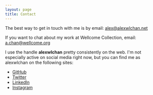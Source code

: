 ```yaml
---
layout: page
title: Contact
---
```


The best way to get in touch with me is by email: <alex@alexwlchan.net>

If you want to chat about my work at Wellcome Collection, email: <a.chan@wellcome.org>

I use the handle **alexwlchan** pretty consistently on the web.
I'm not especially active on social media right now, but you can find me as alexwlchan on the following sites:

*   [GitHub](https://github.com/alexwlchan)
*   [Twitter](https://twitter.com/alexwlchan)
*   [LinkedIn](https://www.linkedin.com/in/alexwlchan/)
*   [Instagram](https://www.instagram.com/alexwlchan/)

<!-- *   [Cohost](https://cohost.org/alexwlchan) -->